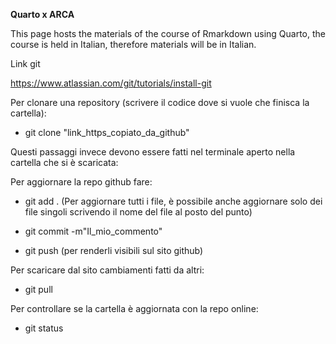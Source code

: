 **Quarto x ARCA**

This page hosts the materials of the course of Rmarkdown using Quarto, the course is held in Italian, therefore materials will be in Italian.

Link git

https://www.atlassian.com/git/tutorials/install-git

Per clonare una repository (scrivere il codice dove si vuole che finisca la cartella):

- git clone "link_https_copiato_da_github"

Questi passaggi invece devono essere fatti nel terminale aperto nella cartella che si è scaricata:

Per aggiornare la repo github fare:

- git add . (Per aggiornare tutti i file, è possibile anche aggiornare solo dei file singoli scrivendo il nome del file al posto del punto)

- git commit -m"Il_mio_commento"

- git push (per renderli visibili sul sito github)

Per scaricare dal sito cambiamenti fatti da altri:

- git pull

Per controllare se la cartella è aggiornata con la repo online:

- git status




